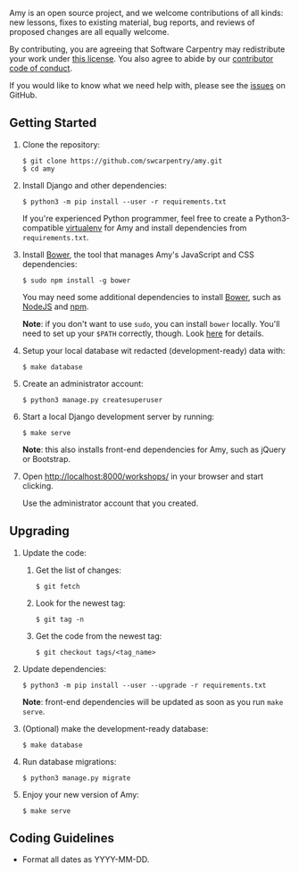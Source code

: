 Amy is an open source project, and we welcome contributions of all
kinds: new lessons, fixes to existing material, bug reports, and
reviews of proposed changes are all equally welcome.

By contributing, you are agreeing that Software Carpentry may
redistribute your work under [this license][license].  You also agree
to abide by our [contributor code of conduct][conduct].

If you would like to know what we need help with, please see the
[issues][issues] on GitHub.

## Getting Started

1.  Clone the repository:

    ~~~
    $ git clone https://github.com/swcarpentry/amy.git
    $ cd amy
    ~~~

2.  Install Django and other dependencies:

    ~~~
    $ python3 -m pip install --user -r requirements.txt
    ~~~

    If you're experienced Python programmer, feel free to create a
    Python3-compatible [virtualenv][virtualenv] for Amy and install
    dependencies from `requirements.txt`.

3.  Install [Bower][bower], the tool that manages Amy's JavaScript and CSS dependencies:

    ~~~
    $ sudo npm install -g bower
    ~~~

    You may need some additional dependencies to install [Bower][bower], such as [NodeJS][nodejs] and [npm][npm].

    **Note**: if you don't want to use `sudo`, you can install `bower`
    locally. You'll need to set up your `$PATH` correctly, though. Look
    [here][fixing-npm-permissions] for details.

4.  Setup your local database wit redacted (development-ready) data with:

    ~~~
    $ make database
    ~~~

5.  Create an administrator account:

    ~~~
    $ python3 manage.py createsuperuser
    ~~~

6.  Start a local Django development server by running:

    ~~~
    $ make serve
    ~~~

    **Note**:  this also installs front-end dependencies for Amy, such as jQuery or Bootstrap.

7.  Open <http://localhost:8000/workshops/> in your browser and start clicking.

    Use the administrator account that you created.

## Upgrading

1.  Update the code:

    1.  Get the list of changes:

        ~~~
        $ git fetch
        ~~~

    2.  Look for the newest tag:

        ~~~~
        $ git tag -n
        ~~~~

    3.  Get the code from the newest tag:

        ~~~~
        $ git checkout tags/<tag_name>
        ~~~~

2.  Update dependencies:

    ~~~
    $ python3 -m pip install --user --upgrade -r requirements.txt
    ~~~

    **Note**: front-end dependencies will be updated as soon as you run `make serve`.

3.  (Optional) make the development-ready database:

    ~~~
    $ make database
    ~~~

3.  Run database migrations:

    ~~~~
    $ python3 manage.py migrate
    ~~~~

4.  Enjoy your new version of Amy:

    ~~~
    $ make serve
    ~~~

## Coding Guidelines

*   Format all dates as YYYY-MM-DD.

[bower]: http://bower.io/
[conduct]: CONDUCT.md
[fixing-npm-permissions]: https://docs.npmjs.com/getting-started/fixing-npm-permissions#option-2-change-npm-s-default-directory-to-another-directory
[issues]: https://github.com/swcarpentry/amy/issues
[license]: LICENSE.md
[nodejs]: https://nodejs.org/
[npm]: https://www.npmjs.com/
[virtualenv]: https://virtualenv.pypa.io/en/latest/userguide.html
